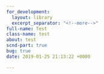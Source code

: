 ```yaml
---
for_development:
  layout: library
  excerpt_separator: "<!--more-->"
full-name: Test
class-name: test
about: test
scnd-part: true
bug: true
date: 2019-01-25 21:13:22 +0000

---
```

